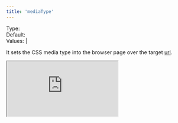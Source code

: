 ```yaml
---
title: 'mediaType'
---
```


Type: <Type children='<string>'/><br/>
Default: <Type children="'screen'"/><br/>
Values: <TypeContainer><Type children="'screen'"/> | <Type children="'print'"/></TypeContainer>

It sets the CSS media type into the browser page over the target [url](/docs/api/parameters/url).

<Iframe src="https://cdn.microlink.io/pdf/alexmaccaw.pdf" />

<MultiCodeEditorInteractive mqlCode={mqlCode('https://blog.alexmaccaw.com/advice-to-my-younger-self', { pdf: true, mediaType: 'screen' })} />

Normally you will combine this query parameter with [screenshot](/docs/api/parameters/screenshot) or [pdf](/docs/api/parameters/pdf).  If you are using [pdf](/docs/api/parameters/pdf), the default media type will be `'print'`.
